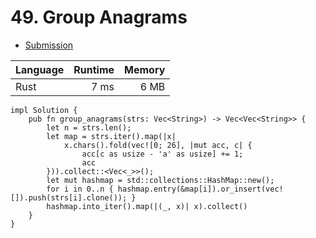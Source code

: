 # 49. Group Anagrams
- [Submission](https://leetcode.com/submissions/detail/1261706544/)

| Language | Runtime | Memory |
| :-       |       -:|      -:|
| Rust | 7 ms | 6 MB |
```
impl Solution {
    pub fn group_anagrams(strs: Vec<String>) -> Vec<Vec<String>> {
        let n = strs.len();
        let map = strs.iter().map(|x| 
            x.chars().fold(vec![0; 26], |mut acc, c| {
                acc[c as usize - 'a' as usize] += 1;
                acc
        })).collect::<Vec<_>>();
        let mut hashmap = std::collections::HashMap::new();
        for i in 0..n { hashmap.entry(&map[i]).or_insert(vec![]).push(strs[i].clone()); }
        hashmap.into_iter().map(|(_, x)| x).collect()
    }
}
```
